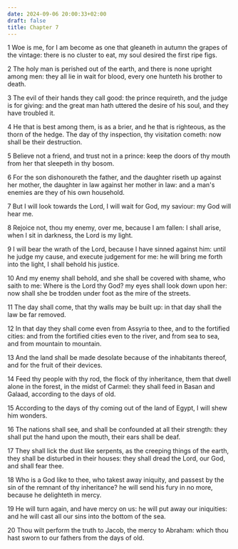 ```yaml
---
date: 2024-09-06 20:00:33+02:00
draft: false
title: Chapter 7
---
```




1 Woe is me, for I am become as one that gleaneth in autumn the grapes of the vintage: there is no cluster to eat, my soul desired the first ripe figs.

2 The holy man is perished out of the earth, and there is none upright among men: they all lie in wait for blood, every one hunteth his brother to death.

3 The evil of their hands they call good: the prince requireth, and the judge is for giving: and the great man hath uttered the desire of his soul, and they have troubled it.

4 He that is best among them, is as a brier, and he that is righteous, as the thorn of the hedge. The day of thy inspection, thy visitation cometh: now shall be their destruction.

5 Believe not a friend, and trust not in a prince: keep the doors of thy mouth from her that sleepeth in thy bosom.

6 For the son dishonoureth the father, and the daughter riseth up against her mother, the daughter in law against her mother in law: and a man's enemies are they of his own household.

7 But I will look towards the Lord, I will wait for God, my saviour: my God will hear me.

8 Rejoice not, thou my enemy, over me, because I am fallen: I shall arise, when I sit in darkness, the Lord is my light.

9 I will bear the wrath of the Lord, because I have sinned against him: until he judge my cause, and execute judgement for me: he will bring me forth into the light, I shall behold his justice.

10 And my enemy shall behold, and she shall be covered with shame, who saith to me: Where is the Lord thy God? my eyes shall look down upon her: now shall she be trodden under foot as the mire of the streets.

11 The day shall come, that thy walls may be built up: in that day shall the law be far removed.

12 In that day they shall come even from Assyria to thee, and to the fortified cities: and from the fortified cities even to the river, and from sea to sea, and from mountain to mountain.

13 And the land shall be made desolate because of the inhabitants thereof, and for the fruit of their devices.

14 Feed thy people with thy rod, the flock of thy inheritance, them that dwell alone in the forest, in the midst of Carmel: they shall feed in Basan and Galaad, according to the days of old.

15 According to the days of thy coming out of the land of Egypt, I will shew him wonders.

16 The nations shall see, and shall be confounded at all their strength: they shall put the hand upon the mouth, their ears shall be deaf.

17 They shall lick the dust like serpents, as the creeping things of the earth, they shall be disturbed in their houses: they shall dread the Lord, our God, and shall fear thee.

18 Who is a God like to thee, who takest away iniquity, and passest by the sin of the remnant of thy inheritance? he will send his fury in no more, because he delighteth in mercy.

19 He will turn again, and have mercy on us: he will put away our iniquities: and he will cast all our sins into the bottom of the sea.

20 Thou wilt perform the truth to Jacob, the mercy to Abraham: which thou hast sworn to our fathers from the days of old.

